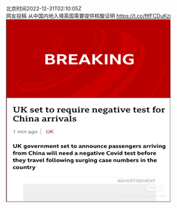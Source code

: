 北京时间2022-12-31T02:10:05Z<br>网友投稿
从中国内地入境英国需要提供核酸证明 https://t.co/ftfFCDuKzi<br><img src='/temp/image/2022/n-Month-12/1608888167884804103_0.jpg' width='450' height='500'><br><br>